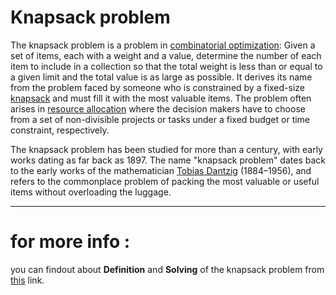 # Knapsack problem

The knapsack problem is a problem in [combinatorial optimization](https://en.wikipedia.org/wiki/Combinatorial_optimization): Given a set of items, each with a weight and a value, determine the number of each item to include in a collection so that the total weight is less than or equal to a given limit and the total value is as large as possible. It derives its name from the problem faced by someone who is constrained by a fixed-size [knapsack](https://en.wikipedia.org/wiki/Knapsack) and must fill it with the most valuable items. The problem often arises in [resource allocation](https://en.wikipedia.org/wiki/Resource_allocation) where the decision makers have to choose from a set of non-divisible projects or tasks under a fixed budget or time constraint, respectively.

The knapsack problem has been studied for more than a century, with early works dating as far back as 1897. The name "knapsack problem" dates back to the early works of the mathematician [Tobias Dantzig](https://en.wikipedia.org/wiki/Tobias_Dantzig) (1884–1956), and refers to the commonplace problem of packing the most valuable or useful items without overloading the luggage.

------

# for more info :
  you can findout about **Definition** and **Solving** of the knapsack problem from [this](https://en.wikipedia.org/wiki/Knapsack_problem
) link.

